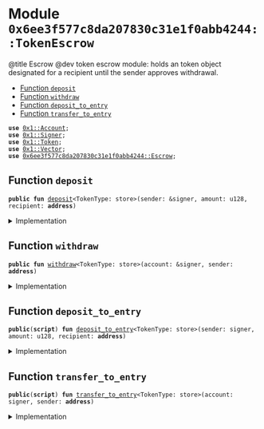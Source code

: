 
<a name="0x6ee3f577c8da207830c31e1f0abb4244_TokenEscrow"></a>

# Module `0x6ee3f577c8da207830c31e1f0abb4244::TokenEscrow`

@title Escrow
@dev token escrow module: holds an token object designated for a recipient until the sender approves withdrawal.


-  [Function `deposit`](#0x6ee3f577c8da207830c31e1f0abb4244_TokenEscrow_deposit)
-  [Function `withdraw`](#0x6ee3f577c8da207830c31e1f0abb4244_TokenEscrow_withdraw)
-  [Function `deposit_to_entry`](#0x6ee3f577c8da207830c31e1f0abb4244_TokenEscrow_deposit_to_entry)
-  [Function `transfer_to_entry`](#0x6ee3f577c8da207830c31e1f0abb4244_TokenEscrow_transfer_to_entry)


<pre><code><b>use</b> <a href="../../../build/StarcoinFramework/docs/Account.md#0x1_Account">0x1::Account</a>;
<b>use</b> <a href="../../../build/StarcoinFramework/docs/Signer.md#0x1_Signer">0x1::Signer</a>;
<b>use</b> <a href="../../../build/StarcoinFramework/docs/Token.md#0x1_Token">0x1::Token</a>;
<b>use</b> <a href="../../../build/StarcoinFramework/docs/Vector.md#0x1_Vector">0x1::Vector</a>;
<b>use</b> <a href="Escrow.md#0x6ee3f577c8da207830c31e1f0abb4244_Escrow">0x6ee3f577c8da207830c31e1f0abb4244::Escrow</a>;
</code></pre>



<a name="0x6ee3f577c8da207830c31e1f0abb4244_TokenEscrow_deposit"></a>

## Function `deposit`



<pre><code><b>public</b> <b>fun</b> <a href="TokenEscrow.md#0x6ee3f577c8da207830c31e1f0abb4244_TokenEscrow_deposit">deposit</a>&lt;TokenType: store&gt;(sender: &signer, amount: u128, recipient: <b>address</b>)
</code></pre>



<details>
<summary>Implementation</summary>


<pre><code><b>public</b> <b>fun</b> <a href="TokenEscrow.md#0x6ee3f577c8da207830c31e1f0abb4244_TokenEscrow_deposit">deposit</a>&lt;TokenType: store&gt;(sender: &signer, amount: u128, recipient: <b>address</b>) {
    <b>let</b> t = <a href="../../../build/StarcoinFramework/docs/Account.md#0x1_Account_withdraw">Account::withdraw</a>&lt;TokenType&gt;(sender, amount);
    <a href="Escrow.md#0x6ee3f577c8da207830c31e1f0abb4244_Escrow_escrow">Escrow::escrow</a>(sender, recipient, t);
}
</code></pre>



</details>

<a name="0x6ee3f577c8da207830c31e1f0abb4244_TokenEscrow_withdraw"></a>

## Function `withdraw`



<pre><code><b>public</b> <b>fun</b> <a href="TokenEscrow.md#0x6ee3f577c8da207830c31e1f0abb4244_TokenEscrow_withdraw">withdraw</a>&lt;TokenType: store&gt;(account: &signer, sender: <b>address</b>)
</code></pre>



<details>
<summary>Implementation</summary>


<pre><code><b>public</b> <b>fun</b> <a href="TokenEscrow.md#0x6ee3f577c8da207830c31e1f0abb4244_TokenEscrow_withdraw">withdraw</a>&lt;TokenType: store&gt;(account: &signer, sender: <b>address</b>) {
    <b>let</b> tokens = <a href="Escrow.md#0x6ee3f577c8da207830c31e1f0abb4244_Escrow_claim">Escrow::claim</a>&lt;<a href="../../../build/StarcoinFramework/docs/Token.md#0x1_Token">Token</a>&lt;TokenType&gt;&gt;(account, sender);

    <b>if</b> (!<a href="../../../build/StarcoinFramework/docs/Vector.md#0x1_Vector_is_empty">Vector::is_empty</a>&lt;<a href="../../../build/StarcoinFramework/docs/Token.md#0x1_Token">Token</a>&lt;TokenType&gt;&gt;(&tokens)) {
        <b>let</b> token_len = <a href="../../../build/StarcoinFramework/docs/Vector.md#0x1_Vector_length">Vector::length</a>&lt;<a href="../../../build/StarcoinFramework/docs/Token.md#0x1_Token">Token</a>&lt;TokenType&gt;&gt;(&tokens);

        <b>let</b> i = 0;
        <b>while</b> (i &lt; token_len) {
            <b>let</b> t = <a href="../../../build/StarcoinFramework/docs/Vector.md#0x1_Vector_remove">Vector::remove</a>&lt;<a href="../../../build/StarcoinFramework/docs/Token.md#0x1_Token">Token</a>&lt;TokenType&gt;&gt;(&<b>mut</b> tokens, i);
            <a href="../../../build/StarcoinFramework/docs/Account.md#0x1_Account_deposit">Account::deposit</a>&lt;TokenType&gt;(<a href="../../../build/StarcoinFramework/docs/Signer.md#0x1_Signer_address_of">Signer::address_of</a>(account), t);
            token_len = token_len - 1;
        };
    };
    <a href="../../../build/StarcoinFramework/docs/Vector.md#0x1_Vector_destroy_empty">Vector::destroy_empty</a>(tokens);
}
</code></pre>



</details>

<a name="0x6ee3f577c8da207830c31e1f0abb4244_TokenEscrow_deposit_to_entry"></a>

## Function `deposit_to_entry`



<pre><code><b>public</b>(<b>script</b>) <b>fun</b> <a href="TokenEscrow.md#0x6ee3f577c8da207830c31e1f0abb4244_TokenEscrow_deposit_to_entry">deposit_to_entry</a>&lt;TokenType: store&gt;(sender: signer, amount: u128, recipient: <b>address</b>)
</code></pre>



<details>
<summary>Implementation</summary>


<pre><code><b>public</b>(<b>script</b>) <b>fun</b> <a href="TokenEscrow.md#0x6ee3f577c8da207830c31e1f0abb4244_TokenEscrow_deposit_to_entry">deposit_to_entry</a>&lt;TokenType: store&gt;(sender: signer, amount: u128, recipient: <b>address</b>) {
    <a href="TokenEscrow.md#0x6ee3f577c8da207830c31e1f0abb4244_TokenEscrow_deposit">deposit</a>&lt;TokenType&gt;(&sender, amount, recipient);
}
</code></pre>



</details>

<a name="0x6ee3f577c8da207830c31e1f0abb4244_TokenEscrow_transfer_to_entry"></a>

## Function `transfer_to_entry`



<pre><code><b>public</b>(<b>script</b>) <b>fun</b> <a href="TokenEscrow.md#0x6ee3f577c8da207830c31e1f0abb4244_TokenEscrow_transfer_to_entry">transfer_to_entry</a>&lt;TokenType: store&gt;(account: signer, sender: <b>address</b>)
</code></pre>



<details>
<summary>Implementation</summary>


<pre><code><b>public</b>(<b>script</b>) <b>fun</b> <a href="TokenEscrow.md#0x6ee3f577c8da207830c31e1f0abb4244_TokenEscrow_transfer_to_entry">transfer_to_entry</a>&lt;TokenType: store&gt;(account: signer, sender: <b>address</b>) {
    <a href="TokenEscrow.md#0x6ee3f577c8da207830c31e1f0abb4244_TokenEscrow_withdraw">withdraw</a>&lt;TokenType&gt;(&account, sender);
}
</code></pre>



</details>
